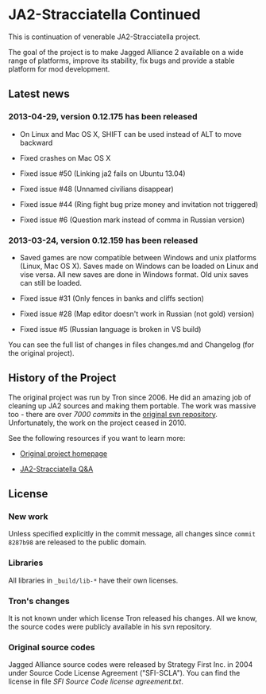# JA2-Stracciatella Continued

This is continuation of venerable JA2-Stracciatella project.

The goal of the project is to make Jagged Alliance 2 available on a wide
range of platforms, improve its stability, fix bugs and provide a
stable platform for mod development.

## Latest news

### 2013-04-29, version 0.12.175 has been released

- On Linux and Mac OS X, SHIFT can be used instead of ALT to move backward

- Fixed crashes on Mac OS X

- Fixed issue #50 (Linking ja2 fails on Ubuntu 13.04)
- Fixed issue #48 (Unnamed civilians disappear)
- Fixed issue #44 (Ring fight bug prize money and invitation not triggered)
- Fixed issue #6  (Question mark instead of comma in Russian version)



### 2013-03-24, version 0.12.159 has been released

- Saved games are now compatible between Windows and unix platforms (Linux,
  Mac OS X).  Saves made on Windows can be loaded on Linux and vise versa.
  All new saves are done in Windows format.  Old unix saves can still be
  loaded.

- Fixed issue #31 (Only fences in banks and cliffs section)
- Fixed issue #28 (Map editor doesn't work in Russian (not gold) version)
- Fixed issue #5  (Russian language is broken in VS build)

You can see the full list of changes in files changes.md and Changelog (for the original project).

## History of the Project

The original project was run by Tron since 2006.  He did an amazing job of
cleaning up JA2 sources and making them portable.  The work was massive too -
there are over *7000 commits* in the [original svn
repository](svn://tron.homeunix.org/ja2/trunk).  Unfortunately, the work on
the project ceased in 2010.

See the following resources if you want to learn more:

 * [Original project homepage](http://tron.homeunix.org/ja2)

 * [JA2-Stracciatella Q&A](http://www.ja-galaxy-forum.com/board/ubbthreads.php/topics/186601/JA2_Stracciatella_Q_A.html)

## License

### New work

Unless specified explicitly in the commit message, all changes since `commit 8287b98` are released to the public domain.

### Libraries

All libraries in `_build/lib-*` have their own licenses.

### Tron's changes

It is not known under which license Tron released his changes.  All we know,
the source codes were publicly available in his svn repository.

### Original source codes

Jagged Alliance source codes were released by Strategy First Inc. in 2004
under Source Code License Agreement ("SFI-SCLA").  You can find the license in
file *SFI Source Code license agreement.txt*.
